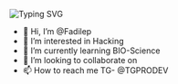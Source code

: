 ![Typing SVG](https://readme-typing-svg.herokuapp.com/?lines=welcome+To+FDBotz!;created+by+FDBotz+Admin+Mohammed+Fadil!;Enjoy!)

- 👋 Hi, I’m @Fadilep
- 👀 I’m interested in Hacking
- 🌱 I’m currently learning BIO-Science
- 💞️ I’m looking to collaborate on 
- 📫 How to reach me TG- @TGPRODEV

<!---
Fadilep/Fadilep is a ✨ special ✨ repository because its `README.md` (this file) appears on your GitHub profile.
You can click the Preview link to take a look at your changes.
--->
